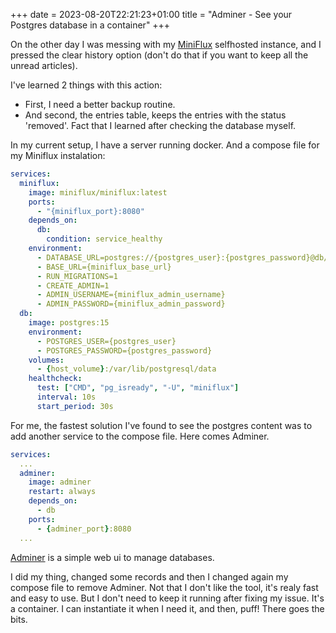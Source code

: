 +++ 
date = 2023-08-20T22:21:23+01:00
title = "Adminer - See your Postgres database in a container"
+++

On the other day I was messing with my [MiniFlux](https://miniflux.app/) selfhosted instance, and I pressed the clear history option (don't do that if you want to keep all the unread articles).

I've learned 2 things with this action:
- First, I need a better backup routine. 
- And second, the entries table, keeps the entries with the status 'removed'. Fact that I learned after checking the database myself.

In my current setup, I have a server running docker. And a compose file for my Miniflux instalation:

```yaml
services:
  miniflux:
    image: miniflux/miniflux:latest
    ports:
      - "{miniflux_port}:8080"
    depends_on:
      db:
        condition: service_healthy
    environment:
      - DATABASE_URL=postgres://{postgres_user}:{postgres_password}@db/miniflux?sslmode=disable
      - BASE_URL={miniflux_base_url}
      - RUN_MIGRATIONS=1
      - CREATE_ADMIN=1
      - ADMIN_USERNAME={miniflux_admin_username}
      - ADMIN_PASSWORD={miniflux_admin_password}
  db:
    image: postgres:15
    environment:
      - POSTGRES_USER={postgres_user}
      - POSTGRES_PASSWORD={postgres_password}
    volumes:
      - {host_volume}:/var/lib/postgresql/data
    healthcheck:
      test: ["CMD", "pg_isready", "-U", "miniflux"]
      interval: 10s
      start_period: 30s
```

For me, the fastest solution I've found to see the postgres content was to add another service to the compose file. Here comes Adminer.

```yaml
services:
  ...
  adminer:
    image: adminer
    restart: always
    depends_on: 
      - db
    ports:
      - {adminer_port}:8080
  ...
```

[Adminer](https://www.adminer.org/) is a simple web ui to manage databases. 

I did my thing, changed some records and then I changed again my compose file to remove Adminer. Not that I don't like the tool, it's realy fast and easy to use. But I don't need to keep it running after fixing my issue. 
It's a container. I can instantiate it when I need it, and then, puff! There goes the bits.